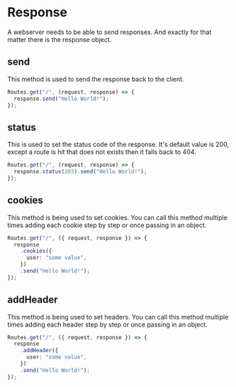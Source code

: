 # Response

A webserver needs to be able to send responses. And exactly for that matter there
is the response object.

## send

This method is used to send the response back to the client.

```ts
Routes.get("/", (request, response) => {
  response.send("Hello World!");
});
```

## status

This is used to set the status code of the response. It's default value is 200,
except a route is hit that does not exists then it falls back to 404.

```ts
Routes.get("/", (request, response) => {
  response.status(203).send("Hello World!");
});
```

## cookies

This method is being used to set cookies. You can call this method multiple times
adding each cookie step by step or once passing in an object.

```ts
Routes.get("/", ({ request, response }) => {
  response
    .cookies({
      user: "some value",
    })
    .send("Hello World!");
});
```

## addHeader

This method is being used to set headers. You can call this method multiple times
adding each header step by step or once passing in an object.

```ts
Routes.get("/", ({ request, response }) => {
  response
    .addHeader({
      user: "some value",
    })
    .send("Hello World!");
});
```
